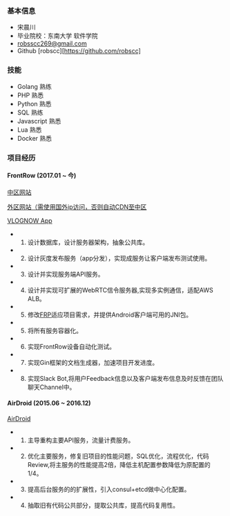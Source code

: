 ### 基本信息

* 宋晨川
* 毕业院校：东南大学 软件学院
* robsscc269@gmail.com
* Github [robscc][https://github.com/robscc]

### 技能

- Golang 熟练
- PHP 熟悉
- Python 熟悉
- SQL 熟练
- Javascript 熟悉
- Lua 熟悉
- Docker 熟悉

### 项目经历

#### FrontRow (2017.01 ~ 今)
[中区网站](https://www.frontrow.com.cn)

[外区网站（需使用国外ip访问，否则自动CDN至中区](https://www.frontrow.com)

[VLOGNOW App](https://www.vlognow.me)

- 1. 设计数据库，设计服务器架构，抽象公共库。
- 2. 设计灰度发布服务（app分发），实现成服务让客户端发布测试使用。
- 3. 设计并实现服务端API服务。
- 4. 设计并实现可扩展的WebRTC信令服务器,实现多实例通信，适配AWS ALB。
- 5. 修改[FRP](https://github.com/fatedier/frp)适应项目需求，并提供Android客户端可用的JNI包。
- 5. 将所有服务容器化。
- 6. 实现FrontRow设备自动化测试。
- 7. 实现Gin框架的文档生成器，加速项目开发进度。
- 8. 实现Slack Bot,将用户Feedback信息以及客户端发布信息及时反馈在团队聊天Channel中。

#### AirDroid (2015.06 ~ 2016.12)

[AirDroid](http://www.airdroid.com)

- 1. 主导重构主要API服务，流量计费服务。
- 2. 优化主要服务，修复旧项目的性能问题，SQL优化，流程优化，代码Review,将主服务的性能提高2倍，降低主机配置参数降低为原配置的1/4。
- 3. 提高后台服务的的扩展性，引入consul+etcd做中心化配置。
- 4. 抽取旧有代码公共部分，提取公共库，提高代码复用性。


